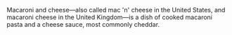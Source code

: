 Macaroni and cheese—also called mac 'n' cheese in the United States, and macaroni cheese in the United Kingdom—is a dish of cooked macaroni pasta and a cheese sauce, most commonly cheddar. 